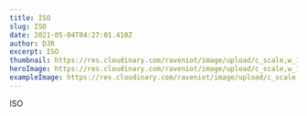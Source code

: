 ```yaml
---
title: ISO
slug: ISO
date: 2021-05-04T04:27:01.410Z
author: DJR
excerpt: ISO
thumbnail: https://res.cloudinary.com/raveniot/image/upload/c_scale,w_1000/v1619638133/round_bldg_wonwa1.jpg
heroImage: https://res.cloudinary.com/raveniot/image/upload/c_scale,w_1000/v1619638133/round_bldg_wonwa1.jpg
exampleImage: https://res.cloudinary.com/raveniot/image/upload/c_scale,w_1000/v1619638133/round_bldg_wonwa1.jpg
---
```

ISO